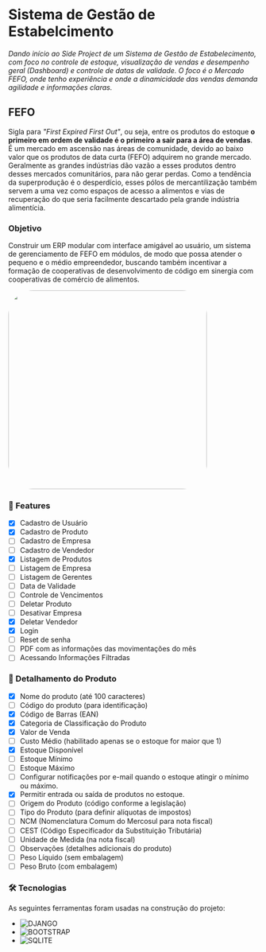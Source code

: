 # Sistema de Gestão de Estabelcimento

_Dando início ao Side Project de um Sistema de Gestão de Estabelecimento, com foco no controle de estoque, visualização de vendas e desempenho geral (Dashboard) e controle de datas de validade. O foco é o Mercado FEFO, onde tenho experiência e onde a dinamicidade das vendas demanda agilidade e informações claras._

## FEFO

Sigla para _"First Expired First Out"_, ou seja, entre os produtos do estoque **o primeiro em ordem de validade é o primeiro a sair para a área de vendas**. É um mercado em ascensão nas áreas de comunidade, devido ao baixo valor que os produtos de data curta (FEFO) adquirem no grande mercado. Geralmente as grandes indústrias dão vazão a esses produtos dentro desses mercados comunitários, para não gerar perdas. Como a tendência da superprodução é o desperdício, esses pólos de mercantilização também servem a uma vez como espaços de acesso a alimentos e vias de recuperação do que seria facilmente descartado pela grande indústria alimentícia.

### Objetivo

Construir um ERP modular com interface amigável ao usuário, um sistema de gerenciamento de FEFO em módulos, de modo que possa atender o pequeno e o médio empreendedor, buscando também incentivar a formação de cooperativas de desenvolvimento de código em sinergia com cooperativas de comércio de alimentos.

<img height="400" style="border-radius:50px;" src="https://res.cloudinary.com/petraiosklytometis/image/upload/v1694380215/Beige_Minimalist_Financial_Plan_Dashboard_Graph_1_dzakk7.gif">

### 🏁 Features

- [x] Cadastro de Usuário
- [x] Cadastro de Produto
- [ ] Cadastro de Empresa
- [ ] Cadastro de Vendedor
- [x] Listagem de Produtos
- [ ] Listagem de Empresa
- [ ] Listagem de Gerentes
- [ ] Data de Validade
- [ ] Controle de Vencimentos
- [ ] Deletar Produto
- [ ] Desativar Empresa
- [x] Deletar Vendedor
- [x] Login
- [ ] Reset de senha
- [ ] PDF com as informações das movimentações do mês
- [ ] Acessando Informações Filtradas

### 🧾 Detalhamento do Produto

- [x] Nome do produto (até 100 caracteres)
- [ ] Código do produto (para identificação)
- [x] Código de Barras (EAN)
- [x] Categoria de Classificação do Produto
- [x] Valor de Venda
- [ ] Custo Médio (habilitado apenas se o estoque for maior que 1)
- [x] Estoque Disponível
- [ ] Estoque Mínimo
- [ ] Estoque Máximo
- [ ] Configurar notificações por e-mail quando o estoque atingir o mínimo ou máximo.
- [x] Permitir entrada ou saída de produtos no estoque.
- [ ] Origem do Produto (código conforme a legislação)
- [ ] Tipo do Produto (para definir alíquotas de impostos)
- [ ] NCM (Nomenclatura Comum do Mercosul para nota fiscal)
- [ ] CEST (Código Especificador da Substituição Tributária)
- [ ] Unidade de Medida (na nota fiscal)
- [ ] Observações (detalhes adicionais do produto)
- [ ] Peso Líquido (sem embalagem)
- [ ] Peso Bruto (com embalagem)

### 🛠 Tecnologias

As seguintes ferramentas foram usadas na construção do projeto:

- ![DJANGO](https://img.shields.io/badge/Django-092E20?style=for-the-badge&logo=django&logoColor=white)
- ![BOOTSTRAP](https://img.shields.io/badge/Bootstrap-563D7C?style=for-the-badge&logo=bootstrap&logoColor=white)
- ![SQLITE](https://img.shields.io/badge/SQLite-07405E?style=for-the-badge&logo=sqlite&logoColor=white)
